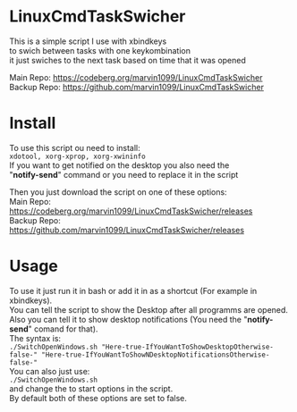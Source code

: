 # LinuxCmdTaskSwicher

This is a simple script I use with xbindkeys  
to swich between tasks with one keykombination  
it just swiches to the next task based on time that it was opened  

Main Repo: https://codeberg.org/marvin1099/LinuxCmdTaskSwicher  
Backup Repo: https://github.com/marvin1099/LinuxCmdTaskSwicher  

# Install 

To use this script ou need to install:  
    ```xdotool, xorg-xprop, xorg-xwininfo```  
If you want to get notified on the desktop you also need the  
"**notify-send**" command or you need to replace it in the script
  
Then you just download the script on one of these options:  
Main Repo: https://codeberg.org/marvin1099/LinuxCmdTaskSwicher/releases  
Backup Repo: https://github.com/marvin1099/LinuxCmdTaskSwicher/releases  

# Usage

To use it just run it in bash or add it in as a shortcut (For example in xbindkeys).  
You can tell the script to show the Desktop after all programms are opened.  
Also you can tell it to show desktop notifications (You need the "**notify-send**" comand for that).  
The syntax is:  
    ```./SwitchOpenWindows.sh "Here-true-IfYouWantToShowDesktopOtherwise-false-" "Here-true-IfYouWantToShowNDesktopNotificationsOtherwise-false-"```  
You can also just use:  
    ```./SwitchOpenWindows.sh```  
and change the to start options in the script.  
By default both of these options are set to false.
